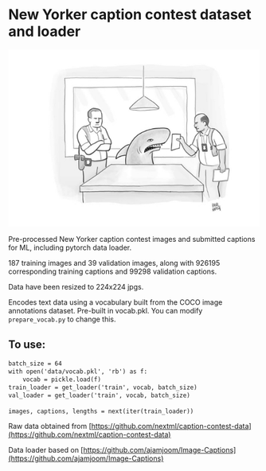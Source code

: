 # New Yorker caption contest dataset and loader

![Funny caption](https://raw.githubusercontent.com/benlansdell/ny-cartoon-ml/master/508.jpg?token=ABZIQN42ZWZQDDLGFGWHLK267NXOW "Logo Title Text 1")

Pre-processed New Yorker caption contest images and submitted captions for ML, including pytorch data loader.

187 training images and 39 validation images, along with 926195 corresponding training captions and 99298 validation captions.

Data have been resized to 224x224 jpgs. 

Encodes text data using a vocabulary built from the COCO image annotations dataset. Pre-built in vocab.pkl. You can modify `prepare_vocab.py` to change this.

## To use:

```
batch_size = 64
with open('data/vocab.pkl', 'rb') as f:
    vocab = pickle.load(f)
train_loader = get_loader('train', vocab, batch_size)
val_loader = get_loader('train', vocab, batch_size)

images, captions, lengths = next(iter(train_loader))
```

Raw data obtained from [https://github.com/nextml/caption-contest-data](https://github.com/nextml/caption-contest-data)

Data loader based on [https://github.com/ajamjoom/Image-Captions](https://github.com/ajamjoom/Image-Captions)
